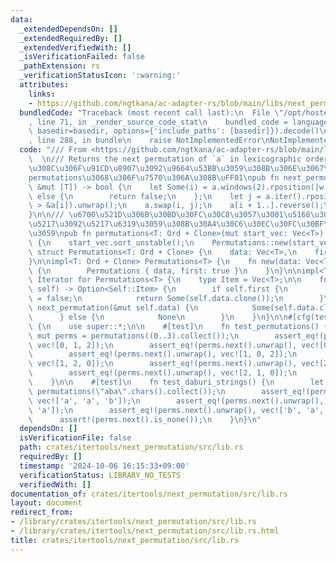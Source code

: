 ```yaml
---
data:
  _extendedDependsOn: []
  _extendedRequiredBy: []
  _extendedVerifiedWith: []
  _isVerificationFailed: false
  _pathExtension: rs
  _verificationStatusIcon: ':warning:'
  attributes:
    links:
    - https://github.com/ngtkana/ac-adapter-rs/blob/main/libs/next_permutation/src/lib.rs>
  bundledCode: "Traceback (most recent call last):\n  File \"/opt/hostedtoolcache/Python/3.10.15/x64/lib/python3.10/site-packages/onlinejudge_verify/documentation/build.py\"\
    , line 71, in _render_source_code_stat\n    bundled_code = language.bundle(stat.path,\
    \ basedir=basedir, options={'include_paths': [basedir]}).decode()\n  File \"/opt/hostedtoolcache/Python/3.10.15/x64/lib/python3.10/site-packages/onlinejudge_verify/languages/rust.py\"\
    , line 288, in bundle\n    raise NotImplementedError\nNotImplementedError\n"
  code: "/// From <https://github.com/ngtkana/ac-adapter-rs/blob/main/libs/next_permutation/src/lib.rs>\
    \  \n/// Returns the next permutation of `a` in lexicographic order.  \n/// \u3053\
    \u308C\u306F\u91CD\u8907\u3092\u9664\u53BB\u3059\u308B\u306E\u3067\u3001itertools\u306E\
    permutations\u3068\u306F\u7570\u306A\u308B\uFF01\npub fn next_permutation<T: Ord>(a:\
    \ &mut [T]) -> bool {\n    let Some(i) = a.windows(2).rposition(|w| w[0] < w[1])\
    \ else {\n        return false;\n    };\n    let j = a.iter().rposition(|x| x\
    \ > &a[i]).unwrap();\n    a.swap(i, j);\n    a[i + 1..].reverse();\n    true\n\
    }\n\n/// \u6700\u521D\u306B\u30BD\u30FC\u30C8\u3057\u3001\u5168\u3066\u306E\u9806\
    \u5217\u3092\u5217\u6319\u3059\u308B\u30A4\u30C6\u30EC\u30FC\u30BF\u3092\u8FD4\
    \u3059\npub fn permutations<T: Ord + Clone>(mut start_vec: Vec<T>) -> Permutations<T>\
    \ {\n    start_vec.sort_unstable();\n    Permutations::new(start_vec)\n}\n\npub\
    \ struct Permutations<T: Ord + Clone> {\n    data: Vec<T>,\n    first: bool,\n\
    }\n\nimpl<T: Ord + Clone> Permutations<T> {\n    fn new(data: Vec<T>) -> Self\
    \ {\n        Permutations { data, first: true }\n    }\n}\n\nimpl<T: Ord + Clone>\
    \ Iterator for Permutations<T> {\n    type Item = Vec<T>;\n\n    fn next(&mut\
    \ self) -> Option<Self::Item> {\n        if self.first {\n            self.first\
    \ = false;\n            return Some(self.data.clone());\n        }\n        if\
    \ next_permutation(&mut self.data) {\n            Some(self.data.clone())\n  \
    \      } else {\n            None\n        }\n    }\n}\n\n#[cfg(test)]\nmod tests\
    \ {\n    use super::*;\n\n    #[test]\n    fn test_permutations() {\n        let\
    \ mut perms = permutations((0..3).collect());\n        assert_eq!(perms.next().unwrap(),\
    \ vec![0, 1, 2]);\n        assert_eq!(perms.next().unwrap(), vec![0, 2, 1]);\n\
    \        assert_eq!(perms.next().unwrap(), vec![1, 0, 2]);\n        assert_eq!(perms.next().unwrap(),\
    \ vec![1, 2, 0]);\n        assert_eq!(perms.next().unwrap(), vec![2, 0, 1]);\n\
    \        assert_eq!(perms.next().unwrap(), vec![2, 1, 0]);\n        assert!(perms.next().is_none());\n\
    \    }\n\n    #[test]\n    fn test_daburi_strings() {\n        let mut perms =\
    \ permutations(\"aba\".chars().collect());\n        assert_eq!(perms.next().unwrap(),\
    \ vec!['a', 'a', 'b']);\n        assert_eq!(perms.next().unwrap(), vec!['a', 'b',\
    \ 'a']);\n        assert_eq!(perms.next().unwrap(), vec!['b', 'a', 'a']);\n  \
    \      assert!(perms.next().is_none());\n    }\n}\n"
  dependsOn: []
  isVerificationFile: false
  path: crates/itertools/next_permutation/src/lib.rs
  requiredBy: []
  timestamp: '2024-10-06 16:15:33+09:00'
  verificationStatus: LIBRARY_NO_TESTS
  verifiedWith: []
documentation_of: crates/itertools/next_permutation/src/lib.rs
layout: document
redirect_from:
- /library/crates/itertools/next_permutation/src/lib.rs
- /library/crates/itertools/next_permutation/src/lib.rs.html
title: crates/itertools/next_permutation/src/lib.rs
---
```

